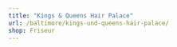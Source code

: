 ```yaml
---
title: "Kings & Queens Hair Palace"
url: /baltimore/kings-und-queens-hair-palace/
shop: Friseur
---
```

